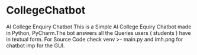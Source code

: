 # CollegeChatbot
AI College Enquiry Chatbot
This is a Simple AI College Equiry Chatbot made in Python, PyCharm.The bot answers all the Queries users ( students ) have in textual form. For Source Code check venv >- main.py and imh.png for chatbot imp for the GUI.
